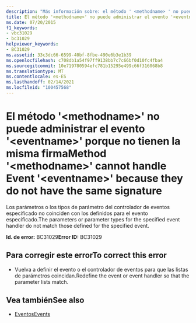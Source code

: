 ```yaml
---
description: "Más información sobre: el método ' <methodname> ' no puede controlar <eventname> el evento ' ' porque no tienen la misma firma"
title: El método '<methodname>' no puede administrar el evento '<eventname>' porque no tienen la misma firma
ms.date: 07/20/2015
f1_keywords:
- vbc31029
- bc31029
helpviewer_keywords:
- BC31029
ms.assetid: 33c3dc66-6599-40bf-8fbe-490e6b3e1b39
ms.openlocfilehash: c708db1a54f97ff9138bb7c7c66bf0d10fc4fba4
ms.sourcegitcommit: 10e719780594efc781b15295e499c66f316068b8
ms.translationtype: MT
ms.contentlocale: es-ES
ms.lasthandoff: 02/14/2021
ms.locfileid: "100457568"
---
```

# <a name="method-methodname-cannot-handle-event-eventname-because-they-do-not-have-the-same-signature"></a><span data-ttu-id="8fd79-103">El método '\<methodname>' no puede administrar el evento '\<eventname>' porque no tienen la misma firma</span><span class="sxs-lookup"><span data-stu-id="8fd79-103">Method '\<methodname>' cannot handle Event '\<eventname>' because they do not have the same signature</span></span>

<span data-ttu-id="8fd79-104">Los parámetros o los tipos de parámetro del controlador de eventos especificado no coinciden con los definidos para el evento especificado.</span><span class="sxs-lookup"><span data-stu-id="8fd79-104">The parameters or parameter types for the specified event handler do not match those defined for the specified event.</span></span>  
  
 <span data-ttu-id="8fd79-105">**Id. de error:** BC31029</span><span class="sxs-lookup"><span data-stu-id="8fd79-105">**Error ID:** BC31029</span></span>  
  
## <a name="to-correct-this-error"></a><span data-ttu-id="8fd79-106">Para corregir este error</span><span class="sxs-lookup"><span data-stu-id="8fd79-106">To correct this error</span></span>  
  
- <span data-ttu-id="8fd79-107">Vuelva a definir el evento o el controlador de eventos para que las listas de parámetros coincidan.</span><span class="sxs-lookup"><span data-stu-id="8fd79-107">Redefine the event or event handler so that the parameter lists match.</span></span>  
  
## <a name="see-also"></a><span data-ttu-id="8fd79-108">Vea también</span><span class="sxs-lookup"><span data-stu-id="8fd79-108">See also</span></span>

- [<span data-ttu-id="8fd79-109">Eventos</span><span class="sxs-lookup"><span data-stu-id="8fd79-109">Events</span></span>](../programming-guide/language-features/events/index.md)
